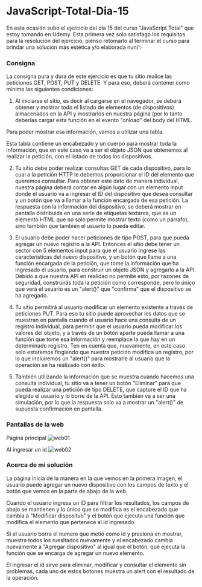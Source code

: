 # JavaScript-Total-Dia-15
En esta ocasión subo el ejercicio del día 15 del curso "JavaScript Total" que estoy tomando en Udemy. Esta primera vez solo satisfago los requisitos para la resolución del ejercicio, pienso retomarlo al terminar el curso para brindar una solución más estética y/o elaborada nun/✨

### Consigna
La consigna pura y dura de este ejercicio es que tu sitio realice las peticiones GET, POST, PUT y DELETE. Y para eso, deberá contener como mínimo las siguientes condiciones:

1. Al iniciarse el sitio, es decir al cargarse en el navegador, se deberá obtener y mostrar todo el listado de elementos (de dispositivos) 
almacenados en la API y mostrarlos en nuestra página (por lo tanto deberías cargar esta función en el evento "onload" del body del HTML.

Para poder mostrar esa información, vamos a utilizar una tabla.

Esta tabla contiene un encabezado y un cuerpo para mostrar toda la información, 
que en este caso va a ser el objeto JSON que obtenemos al realizar la petición, con el listado de todos los dispositivos.

2. Tu sitio debe poder realizar consultas GET de cada dispositivo, para lo cual a la petición HTTP le debemos 
proporcionar el ID del elemento que queremos consultar. Para obtener este dato de manera individual, 
nuestra página deberá contar en algún lugar con un elemento input donde el usuario va a ingresar el 
ID del dispositivo que desea consultar y un botón que va a llamar a la función encargada de esa petición. 
La respuesta con la información del dispositivo, se deberá mostrar en pantalla distribuida en una serie de etiquetas 
textarea, que es un elemento HTML que no solo permite mostrar texto (como un párrafo), sino también que también el usuario lo pueda editar.

3. El usuario debe poder hacer peticiones de tipo POST, para que pueda agregar un nuevo registro a la API. 
Entonces el sitio debe tener un sector con 5 elementos input para que el usuario ingrese las características del nuevo dispositivo, 
y un botón que llame a una función encargada de la petición, que tome la información que ha ingresado el usuario, para construir un objeto JSON 
y agregarlo a la API. Debido a que nuestra API en realidad no permite esto, por razones de seguridad, construirás toda la petición como corresponde, 
pero lo único que verá el usuario es un "alert()" que "confirma" que el dispositivo se ha agregado.

4. Tu sitio permitirá al usuario modificar un elemento existente a través de peticiones PUT. 
Para eso tu sitio puede aprovechar los datos que se muestran en pantalla cuando el usuario hace una consulta 
de un registro individual, para permitir que el usuario pueda modificar los valores del objeto, 
y a través de un botón aparte pueda llamar a una función que tome esa información y reemplace la que hay en un determinado registro. 
Ten en cuenta que, nuevamente, en este caso solo estaremos fingiendo que nuestra petición modifica un registro, 
por lo que incluiremos un "alert()" para mostrarle al usuario que la operación se ha realizado con éxito.

5. También utilizando la información que se muestra cuando hacemos una consulta individual, 
tu sitio va a tener un botón "Eliminar" para que pueda realizar una petición de tipo DELETE, 
que capture el ID que ha elegido el usuario y lo borre de la API. Esto también va a ser una simulación, 
por lo que la respuesta solo va a mostrar un "alert()" de supuesta confirmación en pantalla.

### Pantallas de la web

Pagina principal
![web01](https://github.com/Alejandro-Az/JavaScript-Total-Dia-15/assets/105530752/22ee8c72-ce67-499e-8c14-29d6bb0acf9e)

Al ingresar un id
![web02](https://github.com/Alejandro-Az/JavaScript-Total-Dia-15/assets/105530752/e9940705-189d-47df-94cc-c58967028c15)

### Acerca de mi solución
La página inicia de la manera en la que vemos en la primera imagen, el usuario puede agregar un nuevo dispositivo
con los campos de texto y el botón que vemos en la parte de abajo de la web.

Cuando el usuario ingresa un ID para filtrar los resultados, los campos de abajo se mantienen y lo único
que se modifica es el encabezado que cambia a "Modificar dispositvo" y el botón que ejecuta una función que modifica el elemento que pertenece al id ingresado.

Si el usuario borra el numero que metió como id y presiona en mostrar, muestra todos los ruesltados nuevamente 
y el encabezado cambia nuevamente a "Agregar dispositivo" al igual que el botón, que ejecuta la función que se encarga de agregar un nuevo elemento.

El ingresar el id sirve para eliminar, modificar y consultar el elemento sin problemas, cada uno de estos botones muestra un alert con el resultado
de la operación.

